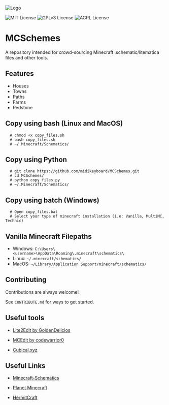 
![Logo](https://i.postimg.cc/Hsyv1WGn/mcslogo-236x236.png)

![MIT License](https://img.shields.io/badge/Schematics-8-ff69b4)
![GPLv3 License](https://img.shields.io/badge/Saves-0-informational)
![AGPL License](https://img.shields.io/badge/Creators-8-critical)


# MCSchemes

A repository intended for crowd-sourcing Minecraft .schematic/litematica files and other tools.



## Features

- Houses
- Towns
- Paths
- Farms
- Redstone


## Copy using bash (Linux and MacOS)

 
```
  # chmod +x copy_files.sh
  # bash copy_files.sh
  # ~/.Minecraft/Schematics/
```
## Copy using Python

 
```
  # git clone https://github.com/midikeyboard/MCSchemes.git
  # cd MCSchemes/  
  # python copy_files.py
  # ~/.Minecraft/Schematics/
```

## Copy using batch (Windows)

 
```
  # Open copy_files.bat
  # Select your type of minecraft installation (i.e: Vanilla, MultiMC, Technic)
  ```

## Vanilla Minecraft Filepaths
- Windows: `C:\Users\<username>\AppData\Roaming\.minecraft\schematics\`
- Linux: `~/.minecraft/schematics/`
- MacOS: `~/Library/Application Support/minecraft/schematics/`


## Contributing

Contributions are always welcome!

See `CONTRIBUTE.md` for ways to get started.

## Useful tools

- [Lite2Edit by GoldenDelicios](https://github.com/GoldenDelicios/Lite2Edit/releases)  

- [MCEdit by codewarrior0](https://www.mcedit.net/)

- [Cubical.xyz](https://cubical.xyz/)


## Useful Links

- [Minecraft-Schematics](https://www.minecraft-schematics.com)  

- [Planet Minecraft](https://www.planetminecraft.com/)

- [HermitCraft](https://hermitcraft.com/)



